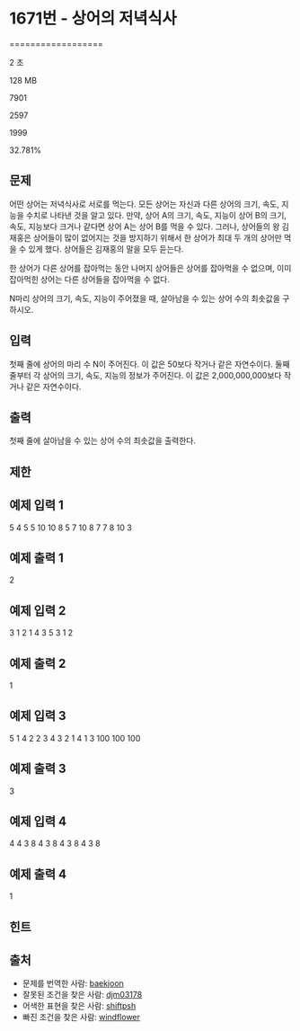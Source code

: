# 1671번 - 상어의 저녁식사


==================

2 초

128 MB

7901

2597

1999

32.781%

문제
--

어떤 상어는 저녁식사로 서로를 먹는다. 모든 상어는 자신과 다른 상어의 크기, 속도, 지능을 수치로 나타낸 것을 알고 있다. 만약, 상어 A의 크기, 속도, 지능이 상어 B의 크기, 속도, 지능보다 크거나 같다면 상어 A는 상어 B를 먹을 수 있다. 그러나, 상어들의 왕 김재홍은 상어들이 많이 없어지는 것을 방지하기 위해서 한 상어가 최대 두 개의 상어만 먹을 수 있게 했다. 상어들은 김재홍의 말을 모두 듣는다.

한 상어가 다른 상어를 잡아먹는 동안 나머지 상어들은 상어를 잡아먹을 수 없으며, 이미 잡아먹힌 상어는 다른 상어들을 잡아먹을 수 없다.

N마리 상어의 크기, 속도, 지능이 주어졌을 때, 살아남을 수 있는 상어 수의 최솟값을 구하시오.

입력
--

첫째 줄에 상어의 마리 수 N이 주어진다. 이 값은 50보다 작거나 같은 자연수이다. 둘째 줄부터 각 상어의 크기, 속도, 지능의 정보가 주어진다. 이 값은 2,000,000,000보다 작거나 같은 자연수이다.

출력
--

첫째 줄에 살아남을 수 있는 상어 수의 최솟값을 출력한다.

제한
--

예제 입력 1
-------

5
4 5 5
10 10 8
5 7 10
8 7 7
8 10 3

예제 출력 1
-------

2

예제 입력 2
-------

3
1 2 1
4 3 5
3 1 2

예제 출력 2
-------

1

예제 입력 3
-------

5
1 4 2
2 3 4
3 2 1
4 1 3
100 100 100

예제 출력 3
-------

3

예제 입력 4
-------

4
4 3 8
4 3 8
4 3 8
4 3 8

예제 출력 4
-------

1

힌트
--

출처
--

*   문제를 번역한 사람: [baekjoon](/user/baekjoon)
*   잘못된 조건을 찾은 사람: [djm03178](/user/djm03178)
*   어색한 표현을 찾은 사람: [shiftpsh](/user/shiftpsh)
*   빠진 조건을 찾은 사람: [windflower](/user/windflower)